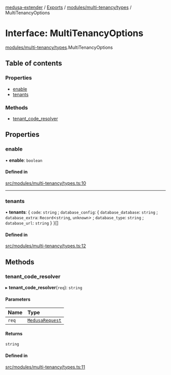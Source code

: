 [medusa-extender](../README.md) / [Exports](../modules.md) / [modules/multi-tenancy/types](../modules/modules_multi_tenancy_types.md) / MultiTenancyOptions

# Interface: MultiTenancyOptions

[modules/multi-tenancy/types](../modules/modules_multi_tenancy_types.md).MultiTenancyOptions

## Table of contents

### Properties

- [enable](modules_multi_tenancy_types.MultiTenancyOptions.md#enable)
- [tenants](modules_multi_tenancy_types.MultiTenancyOptions.md#tenants)

### Methods

- [tenant\_code\_resolver](modules_multi_tenancy_types.MultiTenancyOptions.md#tenant_code_resolver)

## Properties

### enable

• **enable**: `boolean`

#### Defined in

[src/modules/multi-tenancy/types.ts:10](https://github.com/adrien2p/medusa-extender/blob/a984300/src/modules/multi-tenancy/types.ts#L10)

___

### tenants

• **tenants**: { `code`: `string` ; `database_config`: { `database_database`: `string` ; `database_extra`: `Record`<`string`, `unknown`\> ; `database_type`: `string` ; `database_url`: `string`  }  }[]

#### Defined in

[src/modules/multi-tenancy/types.ts:12](https://github.com/adrien2p/medusa-extender/blob/a984300/src/modules/multi-tenancy/types.ts#L12)

## Methods

### tenant\_code\_resolver

▸ **tenant_code_resolver**(`req`): `string`

#### Parameters

| Name | Type |
| :------ | :------ |
| `req` | [`MedusaRequest`](../modules/core_types.md#medusarequest) |

#### Returns

`string`

#### Defined in

[src/modules/multi-tenancy/types.ts:11](https://github.com/adrien2p/medusa-extender/blob/a984300/src/modules/multi-tenancy/types.ts#L11)
